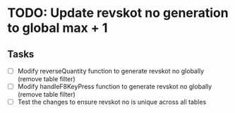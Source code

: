 # TODO: Update revskot no generation to global max + 1

## Tasks
- [ ] Modify reverseQuantity function to generate revskot no globally (remove table filter)
- [ ] Modify handleF8KeyPress function to generate revskot no globally (remove table filter)
- [ ] Test the changes to ensure revskot no is unique across all tables
